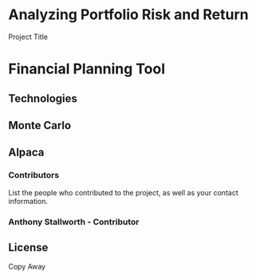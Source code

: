 # Analyzing Portfolio Risk and Return
Project Title


# Financial Planning Tool

## Technologies
## Monte Carlo
## Alpaca

### Contributors

List the people who contributed to the project, as well as your contact information.
### Anthony Stallworth - Contributor

## License

Copy Away
